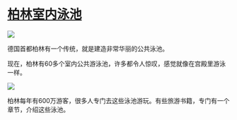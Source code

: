 # [柏林室内泳池](https://github.com/myogg/meek/issues/97)

![](https://pic.imgdb.cn/item/66b60214d9c307b7e9b5fb08.webp)

德国首都柏林有一个传统，就是建造非常华丽的公共泳池。

现在，柏林有60多个室内公共游泳池，许多都令人惊叹，感觉就像在宫殿里游泳一样。

![](https://pic.imgdb.cn/item/66b60296d9c307b7e9b675ad.webp)

柏林每年有600万游客，很多人专门去这些泳池游玩。有些旅游书籍，专门有一个章节，介绍这些泳池。

